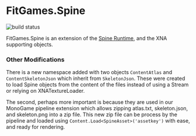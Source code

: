 # FitGames.Spine 
<img src="https://ci.appveyor.com/api/projects/status/nfat1fqjtg9cqc4v" alt="build status" >

FitGames.Spine is an extension of the <a href="https://github.com/EsotericSoftware/spine-runtimes/">Spine Runtime</a>, and the XNA supporting objects.

### Other Modifications

There is a new namespace added with two objects `ContentAtlas` and `ContentSkeletonJson` which inherit from `SkeletonJson`. These were created to load Spine objects from the content of the files instead of using a Stream or relying on XNATextureLoader.

The second, perhaps more important is because they are used in our MonoGame pipeline extension which allows zipping atlas.txt, skeleton.json, and skeleton.png into a zip file. This new zip file can be process by the pipeline and loaded using `Content.Load<SpineAsset>('assetkey')` with ease, and ready for rendering.


